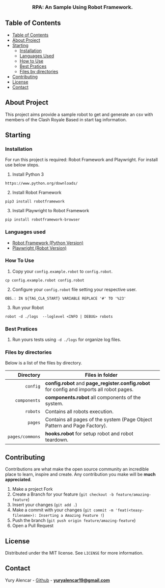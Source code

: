 <br />
<p align="center">
  <h3 align="center">RPA: An Sample Using Robot Framework.</h3>
</p>

<!-- TABLE OF CONTENTS -->

## Table of Contents

- [Table of Contents](#table-of-contents)
- [About Project](#about-project)
- [Starting](#starting)
  - [Installation](#installation)
  - [Languages Used](#languages-used)
  - [How to Use](#how-to-use)
  - [Best Pratices](#best-pratices)
  - [Files by directories](#files-by-directories)
- [Contributing](#contributing)
- [License](#license)
- [Contact](#contact)

## About Project

This project aims provide a sample robot to get and generate an csv with members of the Clash Royale Based in start tag information.

## Starting

### Installation

For run this project is required: Robot Framework and Playwright. For install use below steps.

1. Install Python 3
```
https://www.python.org/downloads/
```

2. Install Robot Framework
```
pip3 install robotframework
```

3. Install Playwright to Robot Framework
```
pip install robotframework-browser
```

### Languages used

- [Robot Framework (Python Version)](https://robotframework.org/)
- [Playwright (Robot Version)](https://robotframework-browser.org/)

### How To Use

1. Copy your `config.example.robot` to `config.robot`.
```
cp config.example.robot config.robot
```
2. Configure your `config.robot` file setting your respective user.
```
OBS.: IN ${TAG_CLA_START} VARIABLE REPLACE '#' TO '%23'
```
3. Run your Robot
```
robot -d ./logs  --loglevel <INFO | DEBUG> robots
```

### Best Pratices

1. Run yours tests using `-d ./logs` for organize log files.

### Files by directories

Below is a list of the files by directory.

|               Directory | Files in folder                                                               |
| ----------------------: | ----------------------------------------------------------------------------- |
|                `config` | **config.robot** and **page_register.config.robot** for config and imports all robot pages.  |
|            `components` | **components.robot** all components of the system.                            |
|                `robots` | Contains all robots execution.   |
|                 `pages` | Contains all pages of the system (Page Object Pattern and Page Factory).|
|         `pages/commons` | **hooks.robot** for setup robot and robot teardown.             |

## Contributing

Contributions are what make the open source community an incredible place to learn, inspire and create. Any contribution you make will be **much appreciated**.
1. Make a project Fork
2. Create a Branch for your feature (`git checkout -b feature/amazing-feature`)
3. Insert your changes (`git add .`)
4. Make a commit with your changes (`git commit -m 'feat(<teasy-filename>): Inserting a Amazing Feature !`)
5. Push the branch (`git push origin feature/amazing-feature`)
6. Open a Pull Request

## License

Distributed under the MIT license. See `LICENSE` for more information.

## Contact

Yury Alencar - [Github](https://github.com/yuryalencar) - **yuryalencar19@gmail.com**
